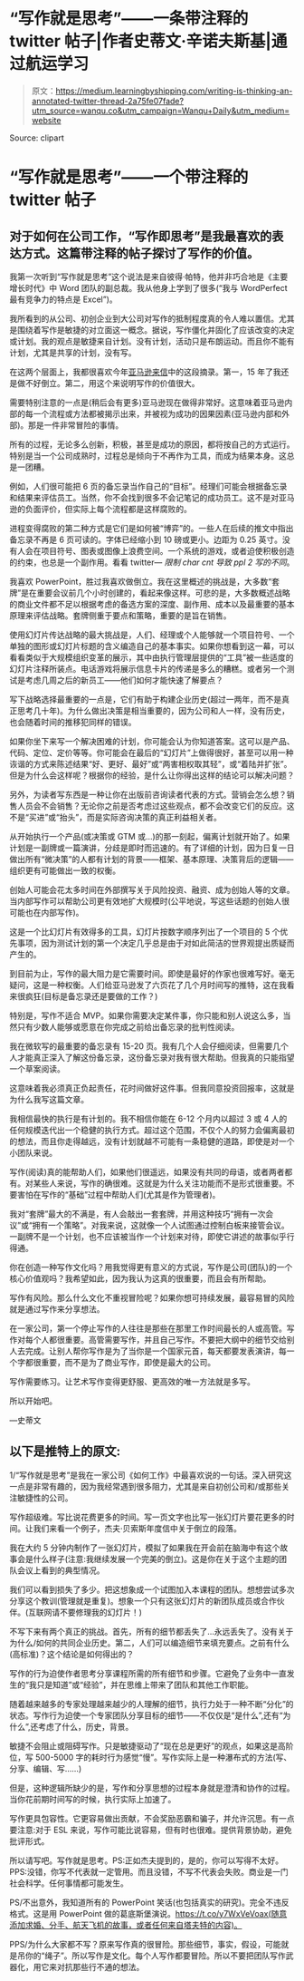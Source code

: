 # “写作就是思考”——一条带注释的 twitter 帖子|作者史蒂文·辛诺夫斯基|通过航运学习

> 原文：<https://medium.learningbyshipping.com/writing-is-thinking-an-annotated-twitter-thread-2a75fe07fade?utm_source=wanqu.co&utm_campaign=Wanqu+Daily&utm_medium=website>



Source: clipart



# “写作就是思考”——一个带注释的 twitter 帖子

## 对于如何在公司工作，“写作即思考”是我最喜欢的表达方式。这篇带注释的帖子探讨了写作的价值。



我第一次听到“写作就是思考”这个说法是来自彼得·帕特，他并非巧合地是《主要增长时代》中 Word 团队的副总裁。我从他身上学到了很多(“我与 WordPerfect 最有竞争力的特点是 Excel”)。

我所看到的从公司、初创企业到大公司对写作的抵制程度真的令人难以置信。尤其是围绕着写作是敏捷的对立面这一概念。据说，写作僵化并固化了应该改变的决定或计划。我的观点是敏捷来自计划。没有计划，活动只是布朗运动。而且你不能有计划，尤其是共享的计划，没有写。



在这两个层面上，我都很喜欢今年[亚马逊来信](https://www.sec.gov/Archives/edgar/data/1018724/000119312518121161/d456916dex991.htm)中的这段摘录。第一，15 年了我还是做不好倒立。第二，用这个来说明写作的价值很大。

需要特别注意的一点是(稍后会有更多)亚马逊现在做得非常好。这意味着亚马逊内部的每一个流程或方法都被揭示出来，并被视为成功的因果因素(亚马逊内部和外部)。那是一件非常冒险的事情。

所有的过程，无论多么创新，积极，甚至是成功的原因，都将按自己的方式运行。特别是当一个公司成熟时，过程总是倾向于不再作为工具，而成为结果本身。这总是一团糟。

例如，人们很可能把 6 页的备忘录当作自己的“目标”。经理们可能会根据备忘录和结果来评估员工。当然，你不会找到很多不会记笔记的成功员工。这不是对亚马逊的负面评价，但实际上每个流程都是这样腐败的。

进程变得腐败的第二种方式是它们是如何被“博弈”的。一些人在后续的推文中指出备忘录不再是 6 页可读的。字体已经缩小到 10 磅或更小。边距为 0.25 英寸。没有人会在项目符号、图表或图像上浪费空间。一个系统的游戏，或者迫使积极创造的约束，也总是一个副作用。看看 twitter— *限制 char cnt 导致 ppl 2 写的不同*。



我喜欢 PowerPoint，胜过我喜欢做倒立。我在这里概述的挑战是，大多数“套牌”是在重要会议前几个小时创建的，看起来像这样。可悲的是，大多数概述战略的商业文件都不足以根据考虑的备选方案的深度、副作用、成本以及最重要的基本原理来评估战略。套牌侧重于要点和策略，重要的是旨在销售。



使用幻灯片传达战略的最大挑战是，人们、经理或个人能够就一个项目符号、一个单独的图形或幻灯片标题的含义编造自己的基本事实。如果你想看到这一幕，可以看看类似于大规模组织变革的展示，其中由执行管理层提供的“工具”被一些适度的幻灯片注释所装点。电话游戏将展示信息卡片的传递是多么的糟糕。或者另一个测试是考虑几周之后的新员工——他们如何才能快速了解要点？

写下战略选择最重要的一点是，它们有助于构建企业历史(超过一两年，而不是真正思考几十年)。为什么做出决策是相当重要的，因为公司和人一样，没有历史，也会随着时间的推移犯同样的错误。

如果你坐下来写一个解决困难的计划，你可能会认为你知道答案。这可以是产品、代码、定位、定价等等。你可能会在最后的“幻灯片”上做得很好，甚至可以用一种诙谐的方式来陈述结果“好、更好、最好”或“两害相权取其轻”，或“着陆并扩张”。但是为什么会这样呢？根据你的经验，是什么让你得出这样的结论可以解决问题？

另外，为读者写东西是一种让你在出版前咨询读者代表的方式。营销会怎么想？销售人员会不会销售？无论你之前是否考虑过这些观点，都不会改变它们的反应。这不是“买进”或“抬头”，而是实际咨询决策的真正利益相关者。



从开始执行一个产品(或决策或 GTM 或…)的那一刻起，偏离计划就开始了。如果计划是一副牌或一篇演讲，分歧是即时而迅速的。有了详细的计划，因为日复一日做出所有“微决策”的人都有计划的背景——框架、基本原理、决策背后的逻辑——组织更有可能做出一致的权衡。

创始人可能会花太多时间在外部撰写关于风险投资、融资、成为创始人等的文章。当内部写作可以帮助公司更有效地扩大规模时(公平地说，写这些话题的创始人很可能也在内部写作)。

这是一个比幻灯片有效得多的工具，幻灯片按数字顺序列出了一个项目的 5 个优先事项，因为测试计划的第一个决定几乎总是由于对如此简洁的世界观提出质疑而产生的。



到目前为止，写作的最大阻力是它需要时间。即使是最好的作家也很难写好。毫无疑问，这是一种权衡。人们给亚马逊发了六页花了几个月时间写的推特，这在我看来很疯狂(目标是备忘录还是要做的工作？)

特别是，写作不适合 MVP。如果你需要决定某件事，你只能和别人说这么多，当然只有少数人能够或愿意在你完成之前给出备忘录的批判性阅读。

我在微软写的最重要的备忘录有 15-20 页。我有几个人会仔细阅读，但需要几个人才能真正深入了解这份备忘录，这份备忘录对我有很大帮助。但我真的只能指望一个草案阅读。

这意味着我必须真正负起责任，花时间做好这件事。但我同意投资回报率，这就是为什么我写这篇文章。



我相信最快的执行是有计划的。我不相信你能在 6-12 个月内以超过 3 或 4 人的任何规模迭代出一个稳健的执行方式。超过这个范围，不仅个人的努力会偏离最初的想法，而且你走得越远，没有计划就越不可能有一条稳健的道路，即使是对一个小团队来说。



写作(阅读)真的能帮助人们，如果他们很遥远，如果没有共同的母语，或者两者都有。对某些人来说，写作的确很难。这就是为什么关注功能而不是形式很重要。不要害怕在写作的“基础”过程中帮助人们(尤其是作为管理者)。

我对“套牌”最大的不满是，有人会敲出一套套牌，并用这种技巧“拥有一次会议”或“拥有一个策略”。对我来说，这就像一个人试图通过控制白板来接管会议。一副牌不是一个计划，也不应该被当作一个计划来对待，即使它讲述的故事似乎行得通。



你在创造一种写作文化吗？用我觉得更有意义的方式说，写作是公司(团队)的一个核心价值观吗？我希望如此，因为我认为这真的很重要，而且会有所帮助。

写作有风险。那么什么文化不重视冒险呢？如果你想可持续发展，最容易冒的风险就是通过写作来分享想法。

在一家公司，第一个停止写作的人往往是那些在那里工作时间最长的人或高管。写作对每个人都很重要。高管需要写作，并且自己写作。不要把大纲中的细节交给别人去完成。让别人帮你写作是为了当你是一个国家元首，每天都要发表演讲，每一个字都很重要，而不是为了商业写作，即使是最大的公司。

写作需要练习。让艺术写作变得更舒服、更高效的唯一方法就是多写。

所以开始吧。

—史蒂文



















## 以下是推特上的原文:

1/“写作就是思考”是我在一家公司《如何工作》中最喜欢说的一句话。深入研究这一点是非常有趣的，因为我经常遇到很多阻力，尤其是来自初创公司和/或那些关注敏捷性的公司。

写作超级难。写比说花费更多的时间。写一页文字也比写一张幻灯片要花更多的时间。让我们来看一个例子，杰夫·贝索斯年度信中关于倒立的段落。



我在大约 5 分钟内制作了一张幻灯片，模拟了如果我在开会前在脑海中有这个故事会是什么样子(注意:我继续发展一个完美的倒立)。这是你在关于这个主题的团队会议上看到的典型情况。



我们可以看到损失了多少。把这想象成一个试图加入本课程的团队。想想尝试多次分享这个教训(管理就是重复)。想象一个只有这张幻灯片的新团队成员或合作伙伴。(互联网请不要修理我的幻灯片！)

不写下来有两个真正的挑战。首先，所有的细节都丢失了…永远丢失了。没有关于为什么/如何的共同企业历史。第二，人们可以编造细节来填充要点。之前有什么(高标准)？这个结论是如何得出的？

写作的行为迫使作者思考分享课程所需的所有细节和步骤。它避免了业务中一直发生的“我只是知道”或“经验”，并在思维上带来了团队和其他工作职能。

随着越来越多的专家处理越来越少的人理解的细节，执行力处于一种不断“分化”的状态。写作行为迫使一个专家团队分享目标的细节——不仅仅是“是什么”,还有“为什么”,还考虑了什么，历史，背景。

敏捷不会阻止或阻碍写作。只是敏捷驱动了“现在总是更好”的观点，如果这是高阶位，写 500-5000 字的耗时行为感觉“慢”。写作实际上是一种瀑布式的方法(写、分享、编辑、写……)

但是，这种逻辑所缺少的是，写作和分享思想的过程本身就是澄清和协作的过程。当你花前期时间写的时候，执行实际上加速了。

写作更具包容性。它更容易做出贡献，不会奖励恶霸和骗子，并允许沉思。有一点要注意:对于 ESL 来说，写作可能比说容易，但有时也很难。提供背景协助，避免批评形式。

所以请写吧。写作就是思考。PS:正如杰夫提到的，是的，你可以写得不太好。PPS:没错，你写不代表就一定管用。而且没错，不写不代表会失败。商业是一门社会科学。任何事情都可能发生。

PS/不出意外，我知道所有的 PowerPoint 笑话(也包括真实的研究)。完全不违反格式。这是用 PowerPoint 做的葛底斯堡演说。https://t.co/y7WxVeVoax(随意添加求婚、分手、航天飞机的故事，或者任何来自塔夫特的内容)。

PPS/为什么大家都不写？原来写作真的很冒险。那些细节，事实，假设，可能就是吊你的“绳子”。所以写作是文化。每个人写作都要冒险。所以不要把团队写作武器化，用它来对抗那些行不通的想法。



